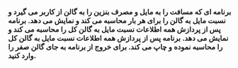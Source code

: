 ### برنامه ای که مسافت را به مایل و مصرف بنزین را به گالن از کاربر می گیرد و نسبت مایل به گالن را برای هر بار محاسبه می کند و نمایش می دهد. برنامه پس از پردازش همه اطلاعات نسبت مایل به گالن کل را محاسبه می کند و نمایش می دهد. برنامه پس از پردازش همه اطلاعات نسبت مایل به گالن کل را محاسبه نموده و چاپ می کند. برای خروج از برنامه به جای گالن صفر را وارد کنید.